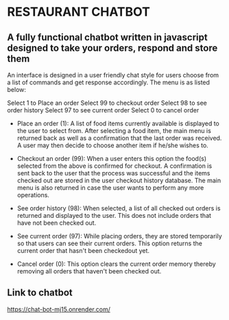 # RESTAURANT CHATBOT 

## A fully functional chatbot written in javascript designed to take your orders, respond and store them 

An interface is designed in a user friendly chat style for users choose from a list of commands and get response accordingly. The menu is as listed below:

Select 1 to Place an order
Select 99 to checkout order
Select 98 to see order history
Select 97 to see current order
Select 0 to cancel order
 
* Place an order (1):
   A list of food items currently available is displayed to the user to select from. After selecting a food item, the main menu is returned back as well as a confirmation that the last order was received. A user may then decide to choose another item if he/she wishes to.

* Checkout an order (99): 
   When a user enters this option the food(s) selected from the above is confirmed for checkout. A confirmation is sent back to the user that the process was successful and the items checked out are stored in the user checkout history database. The main menu is also returned in case the user wants to perform any more operations.

* See order history (98): 
   When selected, a list of all checked out orders is returned and displayed to the user. This does not include orders that have not been checked out.
   

* See current order (97):
   While placing orders, they are stored temporarily so that users can see their current orders. This option returns the current order that hasn't been checkedout yet.

* Cancel order (0):
   This option clears the current order memory thereby removing all orders that haven't been checked out.


## Link to chatbot
https://chat-bot-mj15.onrender.com/

